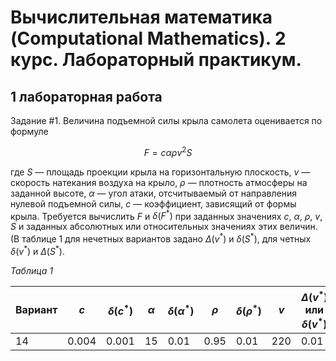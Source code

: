 # Вычислительная математика (Computational Mathematics). 2 курс. Лабораторный практикум.

## 1 лабораторная работа

Задание #1. Величина подъемной силы крыла самолета оценивается по формуле
 
$$ F =  с\alpha\rho v^2 S $$

где $S$ — площадь проекции крыла на горизонтальную плоскость,  $v$ — скорость натекания воздуха на крыло, $\rho$ — плотность атмосферы на заданной высоте, $\alpha$ — угол атаки, отсчитываемый от направления нулевой подъемной силы, $c$ — коэффициент, зависящий от формы крыла. Требуется вычислить $F$ и $\delta(F^*)$ при заданных значениях $c$, $\alpha$, $\rho$, $v$, $S$ и заданных абсолютных или относительных значениях этих величин. (В таблице 1 для нечетных вариантов задано $\Delta(v^*)$ и $\delta(S^*)$, для четных $\delta(v^*)$ и $\Delta(S^*)$.


*Таблица 1*

| Вариант | $c$ | $\delta(c^*)$ | $\alpha$ | $\delta(\alpha^*)$ | $\rho$ | $\delta(\rho^*)$ | $v$ | $\Delta(v^*)$  <br> или <br> $\delta(v^*)$ | $S$ | $\Delta(S^2)$ <br> или  <br>$\delta(S^*)$ |
| ---- | ---- | ---- |  ---- | ---- | ---- | ---- | ---- | ---- | ---- | ---- |
| 14 | 0.004 | 0.001 | 15 | 0.01 | 0.95 | 0.01 | 220 | 0.01 | 20 | 0.02 |
